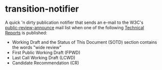 # transition-notifier
A quick 'n dirty publication notifier that sends an e-mail to the W3C's [public-review-announce](https://lists.w3.org/Archives/Public/public-review-announce/) mail list when one of the following  [Technical Reports](https://www.w3.org/TR/) is published:

* Working Draft and the Status of This Document (SOTD) section contains the words "wide review"
* First Public Working Draft (FPWD)
* Last Call Working Draft (LCWD)
* Candidate Recommendation (CR)
